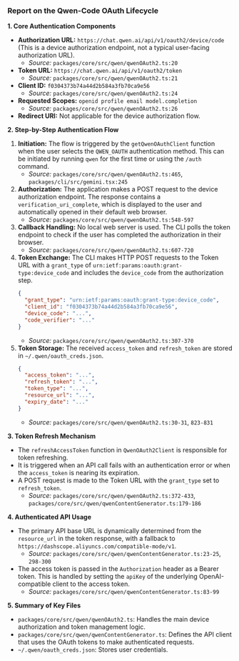 ### **Report on the Qwen-Code OAuth Lifecycle**

**1. Core Authentication Components**

*   **Authorization URL:** `https://chat.qwen.ai/api/v1/oauth2/device/code` (This is a device authorization endpoint, not a typical user-facing authorization URL).
    *   *Source:* `packages/core/src/qwen/qwenOAuth2.ts:20`
*   **Token URL:** `https://chat.qwen.ai/api/v1/oauth2/token`
    *   *Source:* `packages/core/src/qwen/qwenOAuth2.ts:21`
*   **Client ID:** `f0304373b74a44d2b584a3fb70ca9e56`
    *   *Source:* `packages/core/src/qwen/qwenOAuth2.ts:24`
*   **Requested Scopes:** `openid profile email model.completion`
    *   *Source:* `packages/core/src/qwen/qwenOAuth2.ts:26`
*   **Redirect URI:** Not applicable for the device authorization flow.

**2. Step-by-Step Authentication Flow**

1.  **Initiation:** The flow is triggered by the `getQwenOAuthClient` function when the user selects the `QWEN_OAUTH` authentication method. This can be initiated by running `qwen` for the first time or using the `/auth` command.
    *   *Source:* `packages/core/src/qwen/qwenOAuth2.ts:465`, `packages/cli/src/gemini.tsx:245`
2.  **Authorization:** The application makes a POST request to the device authorization endpoint. The response contains a `verification_uri_complete`, which is displayed to the user and automatically opened in their default web browser.
    *   *Source:* `packages/core/src/qwen/qwenOAuth2.ts:548-597`
3.  **Callback Handling:** No local web server is used. The CLI polls the token endpoint to check if the user has completed the authorization in their browser.
    *   *Source:* `packages/core/src/qwen/qwenOAuth2.ts:607-720`
4.  **Token Exchange:** The CLI makes HTTP POST requests to the Token URL with a `grant_type` of `urn:ietf:params:oauth:grant-type:device_code` and includes the `device_code` from the authorization step.
    ```json
    {
      "grant_type": "urn:ietf:params:oauth:grant-type:device_code",
      "client_id": "f0304373b74a44d2b584a3fb70ca9e56",
      "device_code": "...",
      "code_verifier": "..."
    }
    ```
    *   *Source:* `packages/core/src/qwen/qwenOAuth2.ts:307-370`
5.  **Token Storage:** The received `access_token` and `refresh_token` are stored in `~/.qwen/oauth_creds.json`.
    ```json
    {
      "access_token": "...",
      "refresh_token": "...",
      "token_type": "...",
      "resource_url": "...",
      "expiry_date": "..."
    }
    ```
    *   *Source:* `packages/core/src/qwen/qwenOAuth2.ts:30-31`, `823-831`

**3. Token Refresh Mechanism**

*   The `refreshAccessToken` function in `QwenOAuth2Client` is responsible for token refreshing.
*   It is triggered when an API call fails with an authentication error or when the `access_token` is nearing its expiration.
*   A POST request is made to the Token URL with the `grant_type` set to `refresh_token`.
    *   *Source:* `packages/core/src/qwen/qwenOAuth2.ts:372-433`, `packages/core/src/qwen/qwenContentGenerator.ts:179-186`

**4. Authenticated API Usage**

*   The primary API base URL is dynamically determined from the `resource_url` in the token response, with a fallback to `https://dashscope.aliyuncs.com/compatible-mode/v1`.
    *   *Source:* `packages/core/src/qwen/qwenContentGenerator.ts:23-25`, `298-300`
*   The access token is passed in the `Authorization` header as a Bearer token. This is handled by setting the `apiKey` of the underlying OpenAI-compatible client to the access token.
    *   *Source:* `packages/core/src/qwen/qwenContentGenerator.ts:83-99`

**5. Summary of Key Files**

*   `packages/core/src/qwen/qwenOAuth2.ts`: Handles the main device authorization and token management logic.
*   `packages/core/src/qwen/qwenContentGenerator.ts`: Defines the API client that uses the OAuth tokens to make authenticated requests.
*   `~/.qwen/oauth_creds.json`: Stores user credentials.
